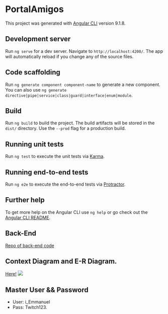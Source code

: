 # PortalAmigos

This project was generated with [Angular CLI](https://github.com/angular/angular-cli) version 9.1.8.

## Development server

Run `ng serve` for a dev server. Navigate to `http://localhost:4200/`. The app will automatically reload if you change any of the source files.

## Code scaffolding

Run `ng generate component component-name` to generate a new component. You can also use `ng generate directive|pipe|service|class|guard|interface|enum|module`.

## Build

Run `ng build` to build the project. The build artifacts will be stored in the `dist/` directory. Use the `--prod` flag for a production build.

## Running unit tests

Run `ng test` to execute the unit tests via [Karma](https://karma-runner.github.io).

## Running end-to-end tests

Run `ng e2e` to execute the end-to-end tests via [Protractor](http://www.protractortest.org/).

## Further help

To get more help on the Angular CLI use `ng help` or go check out the [Angular CLI README](https://github.com/angular/angular-cli/blob/master/README.md).

## Back-End

[Repo of back-end code](https://github.com/TheIE100/PortalAmigos-BackEndWebAPI)

## Context Diagram and E-R Diagram.

[Here!](https://app.lucidchart.com/invitations/accept/df093777-df3b-4b36-92c4-46b6dc9cd25c)
<img src="https://i.ibb.co/6DQcNm8/Anotaci-n-2020-06-29-150226.png"/>

## Master User && Password

* User: i_Emmanuel
* Pass: Twitch123.
